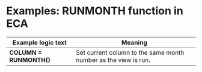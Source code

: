 
# Examples: RUNMONTH function in ECA 

|Example logic text|Meaning|
|------------------|-------|
|**COLUMN = RUNMONTH()**|Set current column to the same month number as the view is run.|

